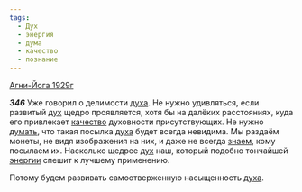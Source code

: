 ```yaml
---
tags:
  - Дух
  - энергия
  - дума
  - качество
  - познание
---
```


[Агни-Йога 1929г](https://127.0.0.1:4002/agni/1929)

___346___
Уже говорил о делимости [духа](../../../tags/#Дух). Не нужно удивляться, если развитый [дух](../../../tags/#Дух) щедро проявляется, хотя бы на далёких расстояниях, куда его привлекает [качество](../../../tags/#качество) духовности присутствующих. Не нужно [думать](../../../tags/#дума), что такая посылка [духа](../../../tags/#Дух) будет всегда невидима. Мы раздаём монеты, не видя изображения на них, и даже не всегда [знаем](../../../tags/#познание), кому посылаем их. Насколько щедрее [дух](../../../tags/#Дух) наш, который подобно тончайшей [энергии](../../../tags/#энергия) спешит к лучшему применению.   

Потому будем развивать самоотверженную насыщенность [духа](../../../tags/#Дух).